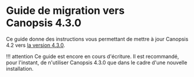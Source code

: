 # Guide de migration vers Canopsis 4.3.0

Ce guide donne des instructions vous permettant de mettre à jour Canopsis 4.2 vers [la version 4.3.0](../4.3.0.md).

!!! attention
    Ce guide est encore en cours d'écriture. Il est recommandé, pour l'instant, de n'utiliser Canopsis 4.3.0 que dans le cadre d'une nouvelle installation.
